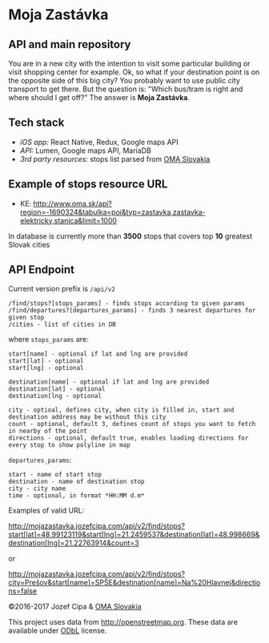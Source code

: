 # Moja Zastávka
## API and main repository
You are in a new city with the intention to visit some particular building or visit shopping center for example.
Ok, so what if your destination point is on the opposite side of this big city?
You probably want to use public city transport to get there.
But the question is: "Which bus/tram is right and where should I get off?"
The answer is **Moja Zastávka**.

## Tech stack
 - *iOS app:* React Native, Redux, Google maps API
 - *API:* Lumen, Google maps API, MariaDB
 - *3rd party resources:* stops list parsed from [OMA Slovakia](http://www.oma.sk)

## Example of stops resource URL
- KE: http://www.oma.sk/api?region=-1690324&tabulka=poi&typ=zastavka,zastavka-elektricky,stanica&limit=1000

In database is currently more than **3500** stops that covers top **10** greatest Slovak cities

## API Endpoint

Current version prefix is `/api/v2`
```
/find/stops?[stops_params] - finds stops according to given params
/find/departures?[departures_params] - finds 3 nearest departures for given stop
/cities - list of cities in DB
```

where `stops_params` are: 
```
start[name] - optional if lat and lng are provided
start[lat] - optional
start[lng] - optional

destination[name] - optional if lat and lng are provided
destination[lat] - optional
destination[lng - optional

city - optioal, defines city, when city is filled in, start and destination address may be without this city
count - optional, default 3, defines count of stops you want to fetch in nearby of the point
directions - optional, default true, enables loading directions for every stop to show polyline in map
```

`departures_params`:
```
start - name of start stop
destination - name of destination stop
city - city name
time - optional, in format *HH:MM d.m*
```

Examples of valid URL: 

http://mojazastavka.jozefcipa.com/api/v2/find/stops?start[lat]=48.99123119&start[lng]=21.2459537&destination[lat]=48.998669&destination[lng]=21.22763914&count=3

or 

http://mojazastavka.jozefcipa.com/api/v2/find/stops?city=Prešov&start[name]=SPŠE&destination[name]=Na%20Hlavnej&directions=false

&copy;2016-2017 Jozef Cipa & [OMA Slovakia](http://www.oma.sk)

This project uses data from http://openstreetmap.org. These data are available under [ODbL](http://opendatacommons.org/licenses/odbl/summary) license.
